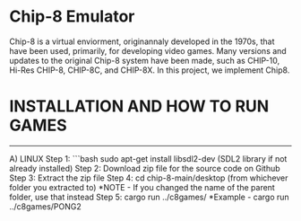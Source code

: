 # Chip-8 Emulator
Chip-8 is a virtual enviorment, originannaly developed in the 1970s, that have been used, primarily, for developing video games. Many versions and updates to the original Chip-8 system have been made, such as CHIP-10, Hi-Res CHIP-8, CHIP-8C, and CHIP-8X. In this project, we implement Chip8.

# INSTALLATION AND HOW TO RUN GAMES
----------------------------------
A) LINUX
Step 1: ```bash sudo apt-get install libsdl2-dev (SDL2 library if not already installed)
Step 2: Download zip file for the source code on Github
Step 3: Extract the zip file
Step 4: cd chip-8-main/desktop (from whichever folder you extracted to)
*NOTE - If you changed the name of the parent folder, use that instead
Step 5: cargo run ../c8games/<name-of-game>
*Example - cargo run ../c8games/PONG2



